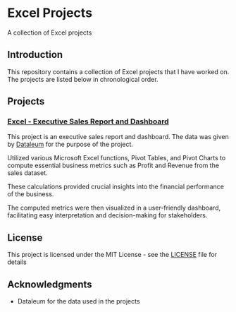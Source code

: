 # Excel Projects
A collection of Excel projects

## Introduction

This repository contains a collection of Excel projects that I have worked on. The projects are listed below in chronological order.

## Projects

### [Excel - Executive Sales Report and Dashboard](https://github.com/AdeIkhmat/Excel-Projects/blob/c7b92ba309da501a7cdd460030ea04340b520534/Sales%20Data%20Executive%20Reporting.xlsx)

This project is an executive sales report and dashboard. The data was given by [Dataleum](https://dataleum.com/) for the purpose of the project.

Utilized various Microsoft Excel functions, Pivot Tables, and Pivot Charts to compute essential business metrics such as Profit and Revenue from the sales dataset.

These calculations provided crucial insights into the financial performance of the business.

The computed metrics were then visualized in a user-friendly dashboard, facilitating easy interpretation and decision-making for stakeholders.

## License

This project is licensed under the MIT License - see the [LICENSE](LICENSE) file for details

## Acknowledgments

* Dataleum for the data used in the projects
